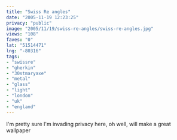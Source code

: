 ```yaml
---
title: "Swiss Re angles"
date: "2005-11-19 12:23:25"
privacy: "public"
image: "2005/11/19/swiss-re-angles/swiss-re-angles.jpg"
views: "108"
faves: "0"
lat: "51514471"
lng: "-80316"
tags:
- "swissre"
- "gherkin"
- "30stmaryaxe"
- "metal"
- "glass"
- "light"
- "london"
- "uk"
- "england"
---
```

I'm pretty sure I'm invading privacy here, oh well, will make a great wallpaper
